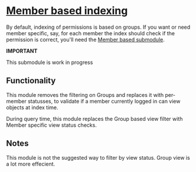 # [Member based indexing](https://github.com/Firesphere/silverstripe-solr-member-permissions)

By default, indexing of permissions is based on groups. If you want or need member specific, say, for each member
the index should check if the permission is correct, you'll need the [Member based submodule](https://github.com/Firesphere/silverstripe-solr-member-permissions).

**IMPORTANT**

This submodule is work in progress

## Functionality

This module removes the filtering on Groups and replaces it with per-member statusses, to validate if a member
currently logged in can view objects at index time.

During query time, this module replaces the Group based view filter with Member specific view status checks.

## Notes

This module is not the suggested way to filter by view status. Group view is a lot more effecient.
